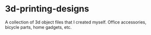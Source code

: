# 3d-printing-designs
A collection of 3d object files that I created myself.  Office accessories, bicycle parts, home gadgets, etc.
